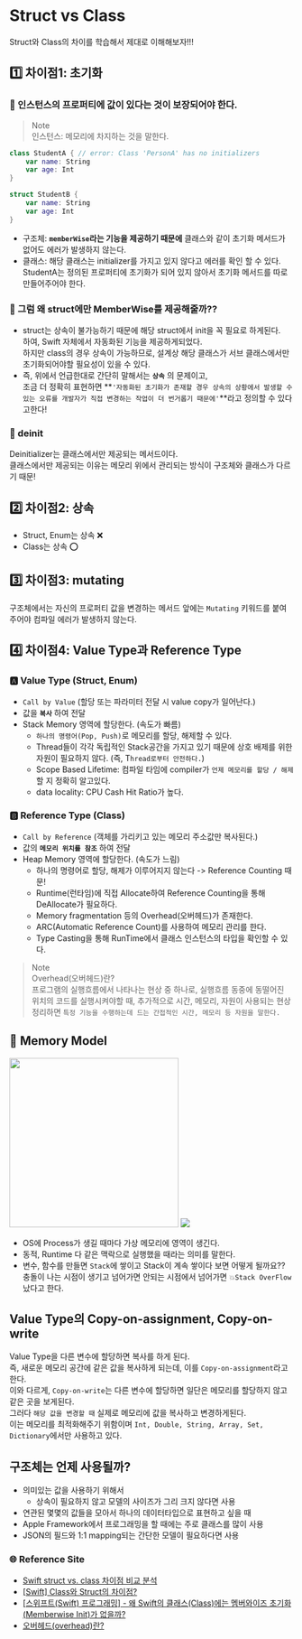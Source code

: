 # Struct vs Class
Struct와 Class의 차이를 학습해서 제대로 이해해보자!!!

## 1️⃣ 차이점1: 초기화
### 📍 인스턴스의 프로퍼티에 값이 있다는 것이 보장되어야 한다.
> Note   
> 인스턴스: 메모리에 차지하는 것을 말한다.
```Swift
class StudentA { // error: Class 'PersonA' has no initializers
    var name: String
    var age: Int
}

struct StudentB {
    var name: String
    var age: Int
}
```
- 구조체: **`memberWise`라는 기능을 제공하기 때문에** 클래스와 같이 초기화 메서드가 없어도 에러가 발생하지 않는다.
- 클래스: 해당 클래스는 initializer를 가지고 있지 않다고 에러를 확인 할 수 있다.   
  StudentA는 정의된 프로퍼티에 초기화가 되어 있지 않아서 초기화 메서드를 따로 만들어주어야 한다.

### 🤔 그럼 왜 struct에만 MemberWise를 제공해줄까??
- struct는 상속이 불가능하기 때문에 해당 struct에서 init을 꼭 필요로 하게된다.   
  하여, Swift 자체에서 자동화된 기능을 제공하게되었다.   
  하지만 class의 경우 상속이 가능하므로, 설계상 해당 클래스가 서브 클래스에서만 초기화되어야할 필요성이 있을 수 있다.
- 즉, 위에서 언급한대로 간단히 말해서는 **`상속`** 의 문제이고,   
  조금 더 정확히 표현하면 **`'자동화된 초기화가 존재할 경우 상속의 상황에서 발생할 수 있는 오류를 개발자가 직접 변경하는 작업이 더 번거롭기 때문에'`**라고 정의할 수 있다고한다!

### 📍 deinit
Deinitializer는 클래스에서만 제공되는 메서드이다.   
클래스에서만 제공되는 이유는 메모리 위에서 관리되는 방식이 구조체와 클래스가 다르기 때문!

## 2️⃣ 차이점2: 상속
- Struct, Enum는 상속 ❌
- Class는 상속 ⭕️

## 3️⃣ 차이점3: mutating
구조체에서는 자신의 프로퍼티 값을 변경하는 메서드 앞에는 `Mutating` 키워드를 붙여주어야 컴파일 에러가 발생하지 않는다.

## 4️⃣ 차이점4: Value Type과 Reference Type
### 🅰️ Value Type (Struct, Enum)
- `Call by Value` (할당 또는 파라미터 전달 시 value copy가 일어난다.)
- 값을 **`복사`** 하여 전달
- Stack Memory 영역에 할당한다. (속도가 빠름)
  - `하나의 명령어(Pop, Push)`로 메모리를 할당, 해제할 수 있다.
  - Thread들이 각각 독립적인 Stack공간을 가지고 있기 때문에 상호 배제를 위한 자원이 필요하지 않다. (즉, T`hread로부터 안전하다.`)
  - Scope Based Lifetime: 컴파일 타임에 compiler가 `언제 메모리를 할당 / 해제`할 지 정확히 알고있다.
  - data locality: CPU Cash Hit Ratio가 높다.
### 🅱️ Reference Type (Class)
- `Call by Reference` (객체를 가리키고 있는 메모리 주소값만 복사된다.)
- 값의 **`메모리 위치를 참조`** 하여 전달
- Heap Memory 영역에 할당한다. (속도가 느림)
  - 하나의 명령어로 할당, 해제가 이루어지지 않는다 -> Reference Counting 때문!
  - Runtime(런타임)에 직접 Allocate하여 Reference Counting을 통해 DeAllocate가 필요하다.   
  - Memory fragmentation 등의 Overhead(오버헤드)가 존재한다.
  - ARC(Automatic Reference Count)를 사용하여 메모리 관리를 한다.
  - Type Casting을 통해 RunTime에서 클래스 인스턴스의 타입을 확인할 수 있다.
> Note   
> Overhead(오버헤드)란?   
> 프로그램의 실행흐름에서 나타나는 현상 중 하나로, 실행흐름 동중에 동떨어진 위치의 코드를 실행시켜야할 때, 
> 추가적으로 시간, 메모리, 자원이 사용되는 현상   
> 정리하면 `특정 기능을 수행하는데 드는 간접적인 시간, 메모리 등 자원을 말한다.`

## 🤯 Memory Model
<img src = "https://user-images.githubusercontent.com/92699723/209107428-98fce87d-86a8-4724-a814-753cbbdb319d.png" width = "300" height = "300">

<img src = "https://user-images.githubusercontent.com/92699723/209107441-29f00aa5-6280-4c13-8363-b890d22b6c6f.jpeg">   

- OS에 Process가 생길 때마다 가상 메모리에 영역이 생긴다.   
- 동적, Runtime 다 같은 맥락으로 실행했을 때라는 의미를 말한다.   
- 변수, 함수를 만들면 `Stack`에 쌓이고 Stack이 계속 쌓이다 보면 어떻게 될까요??
  충돌이 나는 시점이 생기고 넘어가면 안되는 시점에서 넘어가면 `💥Stack OverFlow`났다고 한다.   

## Value Type의 Copy-on-assignment, Copy-on-write
Value Type을 다른 변수에 할당하면 복사를 하게 된다.   
즉, 새로운 메모리 공간에 같은 값을 복사하게 되는데, 이를 `Copy-on-assignment`라고 한다.   
이와 다르게, `Copy-on-write`는 다른 변수에 할당하면 일단은 메모리를 할당하지 않고 같은 곳을 보게된다.   
그러다 `해당 값을 변경할 때` 실제로 메모리에 값을 복사하고 변경하게된다.   
이는 메모리를 최적화해주기 위함이며 `Int, Double, String, Array, Set, Dictionary`에서만 사용하고 있다.


## 구조체는 언제 사용될까?
- 의미있는 값을 사용하기 위해서
  - 상속이 필요하지 않고 모델의 사이즈가 그리 크지 않다면 사용
- 연관된 몇몇의 값들을 모아서 하나의 데이터타입으로 표현하고 싶을 때
- Apple Framework에서 프로그래밍을 할 때에는 주로 클래스를 많이 사용
- JSON의 필드와 1:1 mapping되는 간단한 모델이 필요하다면 사용

### 🌐 Reference Site
- [Swift struct vs. class 차이점 비교 분석](https://www.letmecompile.com/swift-struct-vs-class-%EC%B0%A8%EC%9D%B4%EC%A0%90-%EB%B9%84%EA%B5%90-%EB%B6%84%EC%84%9D/)
- [[Swift] Class와 Struct의 차이점?](https://icksw.tistory.com/256)   
- [[스위프트(Swift) 프로그래밍] - 왜 Swift의 클래스(Class)에는 멤버와이즈 초기화(Memberwise Init)가 없을까?](https://jayb-log.tistory.com/258)   
- [오버헤드(overhead)란?](https://donggu1105.tistory.com/175)